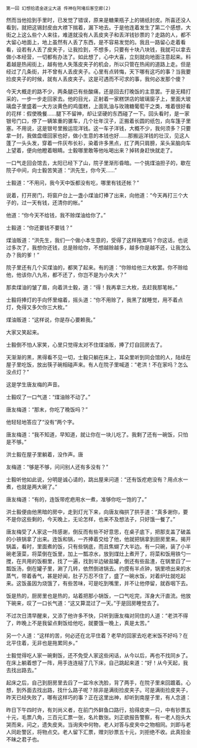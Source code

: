     第一回 幻想拾遗金逐尘大道 传神在阿堵后客空廊(2) 

   然而当他拾到手里时，已发觉了错误，原来是糖果瓶子上的锡纸封皮。所喜还没人看到，就把这锡封皮由大襟下揣着，漏下地去。于是他连着发生了第二个感想，大街之上这么些个人来往，难道就没有人丢皮夹子和丢洋钱钞票的？走路的人，都不大留心地面上，地上虽然有人丢了东西，是不容易发觉的。我且一路留心走着看看，设若有人丢了皮夹子，让我捡到，不想多，只要有十块八块钱，我就可以拿去做小本经营，一切都有办法了。如此想了，心中大喜，立刻就向地面注意起来。料着越是热闹街上，越有他人失落皮夹子的机会，所以只管在热闹的道路上走。但是经过了几条街，并不曾有人丢皮夹子。心里有点转悔，天下哪有这巧的事？当我要捡皮夹子的时候，就有人丢皮夹子。这是可遇而不可求的事，我何必发那个傻？

   今天大概走的路不少，两条腿已有些酸痛，还是回去打晚饭的主意罢。于是无精打采的，一步一步走回家去。他的目光，正射着一家糕饼店的玻璃窗子上，里面大玻璃盘子里盛着一大方淡黄色的鸡蛋糕，上面乳油与玫瑰糖葡萄干之类，堆着很好看的花样：假使晚餐……腿下不留神，却让坚硬的东西碰了一下。回头看时，是一家银号门口，停了一辆笨重的骡车，几个壮年汉子，正搬着长圆的纸包，向车篷子里塞。不用说，这是银号里搬运现洋钱。这一车子洋钱，大概不少，我何须多？只要拿一封，我做盘缠回家也好，做小生意的本钱也好……那搬运洋钱的壮汉，见这人蓬了一头头发，穿着一件灰布长衫，染着许多黑点，扛了两只肩膀，呆头呆脑向车上望着，便向他瞪着眼睛。士毅哪里敢等他吆喝出来？掉转身赶快就走了。

   一口气走回会馆去，太阳已经下了山，院子里渐形昏暗。一个挑煤油担子的，歇在院子中间，向士毅苦笑道：“洪先生，你今天……”

   士毅道：“不用问，我今天中饭都没有吃，哪里有钱还帐？”

   说着，打开房门，将窗户台上一盏小煤油灯捧了出来，向他道：“今天再打三个大子的，过一天有钱，还清你的帐。”

   他道：“你今天不给钱，我不赊煤油给你了。”

   士毅道：“你还要钱不要钱？”

   煤油贩道：“洪先生，我们一个做小本生意的，受得了这样拖累吗？你这话，也说过多次了，我想你还钱，总是赊给你，不想越赊越多，越多你是越不还，让我怎么办？我的爹！”

   院子里还有几个买煤油的，都笑了起来。有的道：“你赊给他三大枚罢。你不赊给他，他该你八九吊，都不还了，你岂不是为小失大？”

   那卖煤油的皱了眉，向着洪士毅，道：“得！我再拿三大枚，去赶我那笔帐。”

   士毅将捧灯的手向怀里缩着，摇头道：“你不用赊了，我黑了就睡觉，用不着点灯，免得又多欠你三大枚。”

   煤油贩道：“这样说，你是存心要赖我。”

   大家又笑起来。

   士毅倒不怕人家笑，心里只觉得太对不住煤油贩，捧了灯自回房去了。

   天渐渐的黑，黑得看不见一切，士毅只躺在床上，耳朵里听到同会馆的人，陆续在屋子里吃饭，放出筷子碗相碰声来。有人在院子里喊道：“老洪！不在家吗？怎么没点灯？”

   这是学生唐友梅的声音。

   士毅叹了一口气道：“煤油赊不动了。”

   唐友梅道：“那末，你吃了晚饭吗？”

   他轻轻地答应了“没有”两个字。

   唐友梅道：“我不知道，早知道，就让你在一块儿吃了。我剩了还有一碗饭，只怕是不够。”

   洪士毅在屋子里躺着，没作声。唐

   友梅道：“够是不够，问问别人还有多没有？”

   士毅听他如此说，分明是诚心请的，跳出屋来问道：“还有饭疙疤没有？用点水一煮，也就是两大碗了。”

   唐友梅道：“有的，连饭带疙疤用水一煮，准够你吃一饱的了。”

   洪士毅便由他黑暗的房中，走到灯光下来，向唐友梅拱了拱手道：“真多谢你，要不是你这些剩的，今天晚上，无论怎样，也来不及想法子，只好饿一餐了。”

   唐友梅受了人家这一阵感谢，倒反而有些不好意思，在桌子底下，把那支盖了破盖的小铁锅拿了出来。连饭和锅，一齐捧着交给了他，他就把锅拿到厨房里来。揭开锅盖，看时，里面煮的饭，只有些锅底，而且焦蝴了大半边。有一只碗，装了小半碗老菠菜，将菜倒在饭里，加上一瓢凉水，放到煤灶上煮开了，将菜和饭用铁勺一搅，在共用的饭橱里，找了一遍，找到半边破盐罐，倒还有些盐渣，在锅里舀了一瓢饭汤，倒在罐子里，涮了几转，依然倒进锅去。约摸有半点钟，锅里喷出来的水蒸气，带着香气，甚是好闻，肚子万忍不住了，盛了一碗水饭，对着炉灶就吃起来。这饭虽因为烧饿了，有些苦味，可是吃到嘴里，并不让他停留，就吞咽下去。

   饭是热的，厨房里也是热的，站着把那小锅饭，一口气吃完，浑身大汗直流。他放下碗来，叹了一口长气道：“这又算混过了一天。”于是回房睡觉去了。

   不过次日清早醒来，又添了他许多不快，只听到唐友梅对同住的人道：“老洪不得了，昨晚上不是我留点剩饭给他吃，就要饿一晚上，真是太苦。”

   另一个人道：“这样的苦，何必还在北平住着？老早的回家去吃老米饭不好吗？在北平住着，无非也是拖累同乡。”

   士毅觉得吃人家一碗剩饭，还不免受人家这些闲话，从今以后，再也不找同乡了。在床上躺着想了一阵，用手连连槌了几下床，自己跳起来道：“好！从今天起，我去找出路去。”

   起床之后，自己到厨房里去舀了一盆冷水洗脸，背了两手，在院子里来回踱着。心想，到外面去找出路，找什么路子呢？除非是满街捡皮夹子。可是满街捡皮夹子，昨天已经失败了，哪有这样巧的事？正在这里出神，却听到南屋子里，有人念道：

   昨日下午四时许，有刘尚义者，在前门外鲜鱼口路行，拾得皮夹一只，中有钞票五十元，毛票八角，三百元汇票一张，名片数张。刘正欲报告警察，有一老人抱头大哭而来，问之，遗失皮夹。当询夹中何物，老人对答与皮夹中之物相同。刘即与老人同赴警区，将物点交。老人留下汇票，赠刘钞票五十元，刘拒绝不收。此真拾金不昧之君子也。

